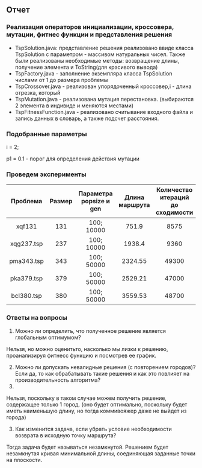 ## Отчет
### Реализация операторов инициализации, кроссовера, мутации, фитнес функции и представления решения
- TspSolution.java: представление решения реализовано ввиде класса TspSolution с параметром - массивом натуральных чисел. Также были реализованы необходимые методы: возвращение длины, получение элемента и ToString(для красивого вывода)
-  TspFactory.java - заполнение экземпляра класса TspSolution числами от 1 до размера проблемы
-  TspCrossover.java - реализован упорядоченный кроссовер,i - длина отрезка, который 
-  TspMutation.java - реализована мутация перестановка. (выбираются 2 элемента в индивиде и меняются местами)
-  TspFitnessFunction.java - реализовано считывание входного файла и запись данных в словарь, а также подсчет расстояния.
 
### Подобранные параметры

   i = 2;
   
   p1 = 0.1 - порог для определения действия мутации
   
### Проведем эксперименты

| Проблема  | Размер | Параметра popsize и gen | Длина маршрута | Количество итераций до сходимости| Оптимальные маршрут |
|:---------:|:------:| :----------------------:|:--------------:|:--------------------------------:|:-------------------:|
| xqf131    | 131    | 100; 10000              | 751.9          | 8575                             | 564                 |
| xqg237.tsp| 237    | 100; 10000              | 1938.4         | 9360                             | 1019                |
| pma343.tsp| 343    | 100; 50000              | 2324.55        | 49300                            | 1368                |
| pka379.tsp| 379    | 100; 50000              | 2529.21        | 47000                            | 1332                |
| bcl380.tsp| 380    | 100; 50000              | 3559.53        | 48700                            | 1621                |


### Ответы на вопросы
1. Можно ли определить, что полученное решение является глобальным оптимумом?

Нельзя, но можно оценитьто, насколько мы лизки к решению, проанализируя фитнесс функцию и  посмотрев ее график.
   
2. Можно ли допускать невалидные решения (с повторением городов)? Если да, то как обрабатывать такие решения и как это повлияет на производительность алгоритма?
3. 
Нельзя, поскольку в таком случае можем получить решение, содержащее только 1 город. (оно будет оптимально, поскольку будет иметь наименьшую длину, но тогда коммивояжер даже не выйдет из города)
   
3. Как изменится задача, если убрать условие необходимости возврата в исходную точку маршрута?   
  
  Тогда задача будет называться незамкнутой. Решением будет незамкнутая кривая минимальной длины, соединяющая заданные точки на плоскости.
